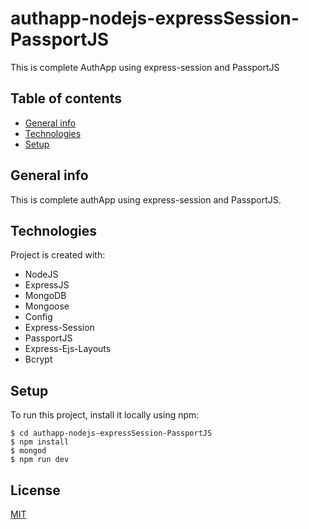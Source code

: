 # authapp-nodejs-expressSession-PassportJS
This is complete AuthApp using express-session and PassportJS

## Table of contents
* [General info](#general-info)
* [Technologies](#technologies)
* [Setup](#setup)

## General info
This is complete authApp using express-session and PassportJS.
	
## Technologies
Project is created with:
* NodeJS
* ExpressJS
* MongoDB
* Mongoose
* Config
* Express-Session
* PassportJS
* Express-Ejs-Layouts
* Bcrypt
	
## Setup
To run this project, install it locally using npm:

```
$ cd authapp-nodejs-expressSession-PassportJS
$ npm install
$ mongod
$ npm run dev
```
## License
[MIT](https://choosealicense.com/licenses/mit/)
